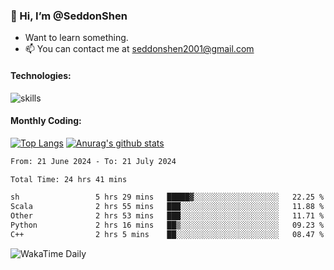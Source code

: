### 👋 Hi, I’m @SeddonShen
- Want to learn something.
- 📫 You can contact me at seddonshen2001@gmail.com

#### Technologies:

![skills](https://skillicons.dev/icons?i=scala,js,html,css,bootstrap,jquery,c,cpp,cloudflare,django,docker,flask,git,github,githubactions,linux,latex,mysql,nodejs,ps,php,pr,py,raspberrypi,redis,unreal,v,vscode,vue,bash)

#### Monthly Coding:
[![Top Langs](https://github-readme-stats.vercel.app/api/top-langs?username=seddonshen&show_icons=true&locale=en&layout=compact&hide=html&langs_count=8)](https://github.com/SeddonShen/)
[![Anurag's github stats](https://github-readme-stats.vercel.app/api?username=SeddonShen&count_private=true&show_icons=true)](https://github.com/anuraghazra/github-readme-stats)
<!--START_SECTION:waka-->

```txt
From: 21 June 2024 - To: 21 July 2024

Total Time: 24 hrs 41 mins

sh                 5 hrs 29 mins   █████▓░░░░░░░░░░░░░░░░░░░   22.25 %
Scala              2 hrs 55 mins   ███░░░░░░░░░░░░░░░░░░░░░░   11.88 %
Other              2 hrs 53 mins   ███░░░░░░░░░░░░░░░░░░░░░░   11.71 %
Python             2 hrs 16 mins   ██▒░░░░░░░░░░░░░░░░░░░░░░   09.23 %
C++                2 hrs 5 mins    ██░░░░░░░░░░░░░░░░░░░░░░░   08.47 %
```

<!--END_SECTION:waka-->

![WakaTime Daily](https://wakatime.com/share/@seddon2001/61a7e342-5f12-4fea-bf92-1fac161e97d6.svg)
<!---
SeddonShen/SeddonShen is a ✨ special ✨ repository because its `README.md` (this file) appears on your GitHub profile.
You can click the Preview link to take a look at your changes.
--->
